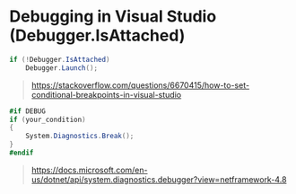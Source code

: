 Debugging in Visual Studio (Debugger.IsAttached)
====

```csharp
if (!Debugger.IsAttached)
    Debugger.Launch();
```

> https://stackoverflow.com/questions/6670415/how-to-set-conditional-breakpoints-in-visual-studio

```csharp
#if DEBUG
if (your_condition)
{
    System.Diagnostics.Break();
}
#endif
```

> https://docs.microsoft.com/en-us/dotnet/api/system.diagnostics.debugger?view=netframework-4.8
